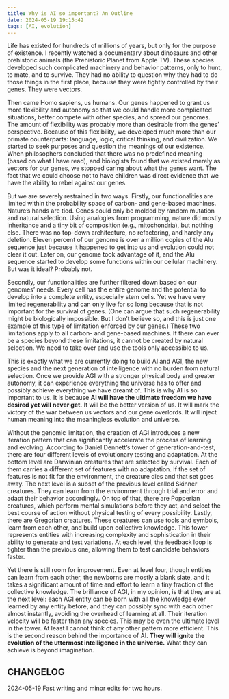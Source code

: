 ```yaml
---
title: Why is AI so important? An Outline
date: 2024-05-19 19:15:42
tags: [AI, evolution]
---
```


Life has existed for hundreds of millions of years, but only for the purpose of existence. I recently watched a documentary about dinosaurs and other prehistoric animals (the Prehistoric Planet from Apple TV). These species developed such complicated machinery and behavior patterns, only to hunt, to mate, and to survive. They had no ability to question why they had to do those things in the first place, because they were tightly controlled by their genes. They were vectors.

Then came Homo sapiens, us humans. Our genes happened to grant us more flexibility and autonomy so that we could handle more complicated situations, better compete with other species, and spread our genomes. The amount of flexibility was probably more than desirable from the genes’ perspective. Because of this flexibility, we developed much more than our primate counterparts: language, logic, critical thinking, and civilization. We started to seek purposes and question the meanings of our existence. When philosophers concluded that there was no predefined meaning (based on what I have read), and biologists found that we existed merely as vectors for our genes, we stopped caring about what the genes want. The fact that we could choose not to have children was direct evidence that we have the ability to rebel against our genes.

But we are severely restrained in two ways. Firstly, our functionalities are limited within the probability space of carbon- and gene-based machines. Nature’s hands are tied. Genes could only be molded by random mutation and natural selection. Using analogies from programming, nature did mostly inheritance and a tiny bit of composition (e.g., mitochondria), but nothing else. There was no top-down architecture, no refactoring, and hardly any deletion. Eleven percent of our genome is over a million copies of the Alu sequence just because it happened to get into us and evolution could not clear it out. Later on, our genome took advantage of it, and the Alu sequence started to develop some functions within our cellular machinery. But was it ideal? Probably not.

Secondly, our functionalities are further filtered down based on our genomes’ needs. Every cell has the entire genome and the potential to develop into a complete entity, especially stem cells. Yet we have very limited regenerability and can only live for so long because that is not important for the survival of genes. (One can argue that such regenerability might be biologically impossible. But I don’t believe so, and this is just one example of this type of limitation enforced by our genes.) These two limitations apply to all carbon- and gene-based machines. If there can ever be a species beyond these limitations, it cannot be created by natural selection. We need to take over and use the tools only accessible to us.

This is exactly what we are currently doing to build AI and AGI, the new species and the next generation of intelligence with no burden from natural selection. Once we provide AGI with a stronger physical body and greater autonomy, it can experience everything the universe has to offer and possibly achieve everything we have dreamt of. This is why AI is so important to us. It is because **AI will have the ultimate freedom we have desired yet will never get.** It will be the better version of us. It will mark the victory of the war between us vectors and our gene overlords. It will inject human meaning into the meaningless evolution and universe.

Without the genomic limitation, the creation of AGI introduces a new iteration pattern that can significantly accelerate the process of learning and evolving. According to Daniel Dennett’s tower of generation-and-test, there are four different levels of evolutionary testing and adaptation. At the bottom level are Darwinian creatures that are selected by survival. Each of them carries a different set of features with no adaptation. If the set of features is not fit for the environment, the creature dies and that set goes away. The next level is a subset of the previous level called Skinner creatures. They can learn from the environment through trial and error and adapt their behavior accordingly. On top of that, there are Popperian creatures, which perform mental simulations before they act, and select the best course of action without physical testing of every possibility. Lastly, there are Gregorian creatures. These creatures can use tools and symbols, learn from each other, and build upon collective knowledge. This tower represents entities with increasing complexity and sophistication in their ability to generate and test variations. At each level, the feedback loop is tighter than the previous one, allowing them to test candidate behaviors faster.

Yet there is still room for improvement. Even at level four, though entities can learn from each other, the newborns are mostly a blank slate, and it takes a significant amount of time and effort to learn a tiny fraction of the collective knowledge. The brilliance of AGI, in my opinion, is that they are at the next level: each AGI entity can be born with all the knowledge ever learned by any entity before, and they can possibly sync with each other almost instantly, avoiding the overhead of learning at all. Their iteration velocity will be faster than any species. This may be even the ultimate level in the tower. At least I cannot think of any other pattern more efficient. This is the second reason behind the importance of AI. **They will ignite the evolution of the uttermost intelligence in the universe.** What they can achieve is beyond imagination.

## CHANGELOG

2024-05-19 Fast writing and minor edits for two hours.
